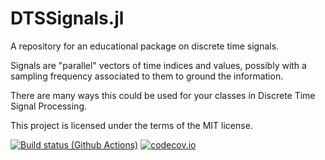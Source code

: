 # DTSSignals.jl

A repository for an educational package  on discrete time signals.

Signals are "parallel" vectors of time indices and values, possibly with a sampling frequency associated to them to ground the information. 

There are many ways this could be used for your classes in Discrete Time Signal Processing. 

This project is licensed under the terms of the MIT license.

[![Build status (Github Actions)](https://github.com/sylvaticus/MyAwesomePackage.jl/workflows/CI/badge.svg)](https://github.com/FJValverde/DTSSignals.jl/actions)
[![codecov.io](http://codecov.io/github/sylvaticus/MyAwesomePackage.jl/coverage.svg?branch=main)](http://codecov.io/github/FJValverde/DTSSignals.jl?branch=main)

